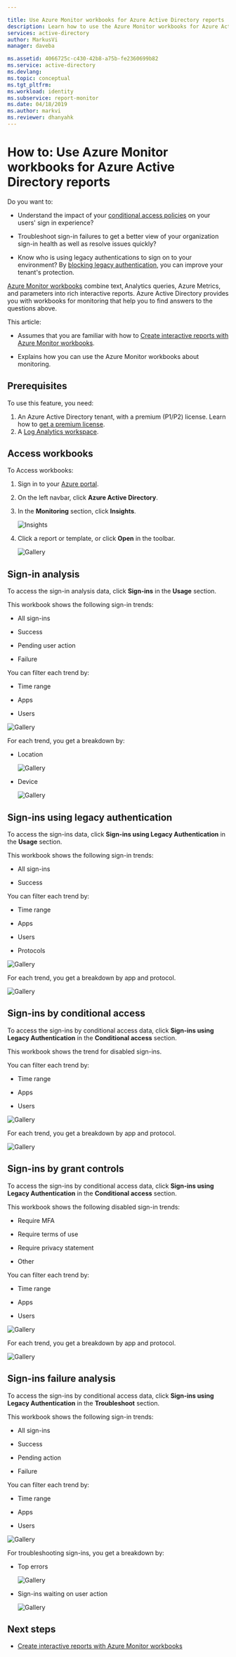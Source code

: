 ```yaml
---

title: Use Azure Monitor workbooks for Azure Active Directory reports | Microsoft Docs
description: Learn how to use the Azure Monitor workbooks for Azure Active Directory reports
services: active-directory
author: MarkusVi
manager: daveba

ms.assetid: 4066725c-c430-42b8-a75b-fe2360699b82
ms.service: active-directory
ms.devlang:
ms.topic: conceptual
ms.tgt_pltfrm:
ms.workload: identity
ms.subservice: report-monitor
ms.date: 04/18/2019
ms.author: markvi
ms.reviewer: dhanyahk
---
```


# How to: Use Azure Monitor workbooks for Azure Active Directory reports

Do you want to:

- Understand the impact of your [conditional access policies](../conditional-access/overview.md) on your users' sign in experience?

- Troubleshoot sign-in failures to get a better view of your organization sign-in health as well as resolve issues quickly?

- Know who is using legacy authentications to sign on to your environment? By [blocking legacy authentication](../conditional-access/block-legacy-authentication.md), you can improve your tenant's protection.


[Azure Monitor workbooks](https://docs.microsoft.com/azure/azure-monitor/app/usage-workbooks) combine text, Analytics queries, Azure Metrics, and parameters into rich interactive reports. Azure Active Directory provides you with workbooks for monitoring that help you to find answers to the questions above.

This article:

- Assumes that you are familiar with how to [Create interactive reports with Azure Monitor workbooks](https://docs.microsoft.com/azure/azure-monitor/app/usage-workbooks).

- Explains how you can use the Azure Monitor workbooks about monitoring.
 


## Prerequisites

To use this feature, you need:

1. An Azure Active Directory tenant, with a premium (P1/P2) license. Learn how to [get a premium license](https://docs.microsoft.com/azure/active-directory/fundamentals/active-directory-get-started-premium).
2. A [Log Analytics workspace](https://docs.microsoft.com/azure/azure-monitor/learn/quick-create-workspace).

## Access workbooks 

To Access workbooks:

1. Sign in to your [Azure portal](https://portal.azure.com).

2. On the left navbar, click **Azure Active Directory**.

3. In the **Monitoring** section, click **Insights**. 

    ![Insights](./media/howto-use-azure-monitor-workbooks/41.png)

4. Click a report or template, or click **Open** in the toolbar. 

    ![Gallery](./media/howto-use-azure-monitor-workbooks/42.png)


## Sign-in analysis

To access the sign-in analysis data, click **Sign-ins** in the **Usage** section. 

This workbook shows the following sign-in trends:

- All sign-ins

- Success

- Pending user action

- Failure

You can filter each trend by:

- Time range

- Apps

- Users

![Gallery](./media/howto-use-azure-monitor-workbooks/43.png)


For each trend, you get a breakdown by:

- Location

    ![Gallery](./media/howto-use-azure-monitor-workbooks/45.png)

- Device

    ![Gallery](./media/howto-use-azure-monitor-workbooks/46.png)


## Sign-ins using legacy authentication 


To access the sign-ins data, click **Sign-ins using Legacy Authentication** in the **Usage** section. 

This workbook shows the following sign-in trends:

- All sign-ins

- Success


You can filter each trend by:

- Time range

- Apps

- Users

- Protocols 

![Gallery](./media/howto-use-azure-monitor-workbooks/47.png)


For each trend, you get a breakdown by app and protocol.

![Gallery](./media/howto-use-azure-monitor-workbooks/48.png)



## Sign-ins by conditional access 


To access the sign-ins by conditional access data, click **Sign-ins using Legacy Authentication** in the **Conditional access** section. 

This workbook shows the trend for disabled sign-ins.

You can filter each trend by:

- Time range

- Apps

- Users

![Gallery](./media/howto-use-azure-monitor-workbooks/49.png)


For each trend, you get a breakdown by app and protocol.

![Gallery](./media/howto-use-azure-monitor-workbooks/48.png)








## Sign-ins by grant controls

To access the sign-ins by conditional access data, click **Sign-ins using Legacy Authentication** in the **Conditional access** section. 

This workbook shows the following disabled sign-in trends:

- Require MFA
 
- Require terms of use

- Require privacy statement

- Other


You can filter each trend by:

- Time range

- Apps

- Users

![Gallery](./media/howto-use-azure-monitor-workbooks/50.png)


For each trend, you get a breakdown by app and protocol.

![Gallery](./media/howto-use-azure-monitor-workbooks/51.png)




## Sign-ins failure analysis

To access the sign-ins by conditional access data, click **Sign-ins using Legacy Authentication** in the **Troubleshoot** section. 

This workbook shows the following sign-in trends:

- All sign-ins

- Success

- Pending action

- Failure


You can filter each trend by:

- Time range

- Apps

- Users

![Gallery](./media/howto-use-azure-monitor-workbooks/52.png)


For troubleshooting sign-ins, you get a breakdown by:

- Top errors

    ![Gallery](./media/howto-use-azure-monitor-workbooks/53.png)

- Sign-ins waiting on user action

    ![Gallery](./media/howto-use-azure-monitor-workbooks/54.png)






## Next steps

* [Create interactive reports with Azure Monitor workbooks](https://docs.microsoft.com/azure/azure-monitor/app/usage-workbooks)